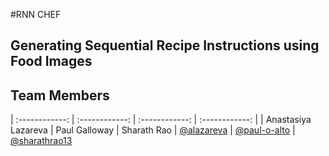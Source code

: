 #RNN CHEF
## Generating Sequential Recipe Instructions using Food Images

## Team Members
| :------------: | :------------: | :------------: | :------------: |
| Anastasiya Lazareva | Paul Galloway | Sharath Rao
| [@alazareva](https://github.com/alazareva) | [@paul-o-alto](https://github.com/paul-o-alto) | [@sharathrao13](https://github.com/sharathrao13)
